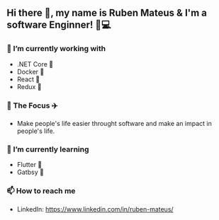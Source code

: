 <!--
**RubenMateus/RubenMateus** is a ✨ _special_ ✨ repository because its `README.md` (this file) appears on your GitHub profile.

Here are some ideas to get you started:

- 🔭 I’m currently working on ...
- 🌱 I’m currently learning ...
- 👯 I’m looking to collaborate on ...
- 🤔 I’m looking for help with ...
- 💬 Ask me about ...
- 📫 How to reach me: ...
- 😄 Pronouns: ...
- ⚡ Fun fact: ...
-->

## Hi there 👋, my name is Ruben Mateus & I'm a software Enginner! 🦖💻

### 🔭 I’m currently working with
* .NET Core 🥋
* Docker 🐳
* React 🐐
* Redux 🧢

### 🚀 The Focus ✈️
* Make people's life easier throught software and make an impact in people's life.

### 🌱 I’m currently learning
* Flutter 📲
* Gatbsy 🎯

### 📫 How to reach me
* LinkedIn: https://www.linkedin.com/in/ruben-mateus/

